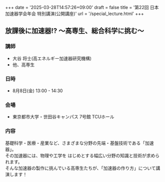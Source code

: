 +++
date = '2025-03-28T14:57:26+09:00'
draft = false
title = '第22回 日本加速器学会年会 特別講演(公開講座)'
url = '/special_lecture.html'
+++
  
## 放課後に加速器!? ～高専生、総合科学に挑む～

### 講師

* 大谷 将士(高エネルギー加速器研究機構)
* 他、高専生

### 日時

* 8月8日(金) 13:00 - 14:30

### 会場

* 東京都市大学・世田谷キャンパス 7号館 TCUホール

### 内容

基礎科学・医療・産業など、さまざまな分野の先端・基盤技術である「加速器」。  
その加速器には、物理や工学を はじめとする幅広い分野の知識と技術が求められます。  
そんな加速器の製作に挑んでいる高専生たちが、「加速器の作り方」について講演します！

